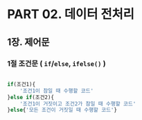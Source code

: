 # PART 02. 데이터 전처리



## 1장. 제어문



### 1절 조건문 ( `if`/`else`, `ifelse()` )

```R

if(조건1){
    '조건1이 참일 때 수행할 코드'
}else if(조건2){
    '조건1이 거짓이고 조건2가 참일 때 수행할 코드'
}else{'모든 조건이 거짓일 때 수행할 코드'}



```





